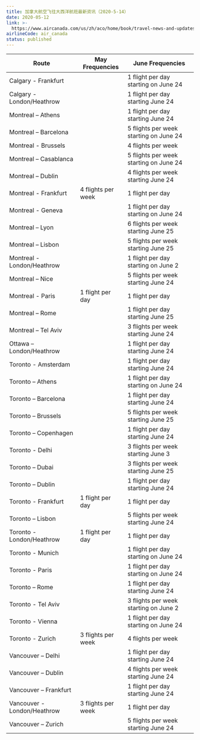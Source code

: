 ```yaml
---
title: 加拿大航空飞往大西洋航班最新资讯（2020-5-14）
date: 2020-05-12
link: >-
  https://www.aircanada.com/us/zh/aco/home/book/travel-news-and-updates/2020/china-travel.html#/atlantic-2
airlineCode: air_canada
status: published
---
```

Route |  May Frequencies | June Frequencies  
---|---|---  
Calgary - Frankfurt |  | 1 flight per day starting on June 24  
Calgary - London/Heathrow |  | 1 flight per day starting June 24  
Montreal – Athens |  | 1 flight per day starting June 24  
Montreal – Barcelona |  | 5 flights per week starting on June 24  
Montreal - Brussels |  | 4 flights per week  
Montreal – Casablanca |  | 5 flights per week starting on June 24  
Montreal – Dublin |  | 4 flights per week starting June 24  
Montreal - Frankfurt | 4 flights per week | 1 flight per day  
Montreal - Geneva |  | 1 flight per day starting on June 24  
Montreal – Lyon |  | 6 flights per week starting June 25  
Montreal – Lisbon  |  | 5 flights per week starting June 25  
Montreal - London/Heathrow |  | 1 flight per day starting on June 2  
Montreal – Nice |  | 5 flights per week starting June 24  
Montreal - Paris | 1 flight per day | 1 flight per day  
Montreal – Rome |  | 1 flight per day starting June 25  
Montreal – Tel Aviv |  | 3 flights per week starting June 24  
Ottawa – London/Heathrow |  | 1 flight per day starting June 24  
Toronto - Amsterdam |  | 1 flight per day starting June 24  
Toronto – Athens |  | 1 flight per day starting on June 24  
Toronto – Barcelona |  | 1 flight per day starting June 24  
Toronto – Brussels |  | 5 flights per week starting June 25  
Toronto – Copenhagen |  | 1 flight per day starting June 24  
Toronto - Delhi |  | 3 flights per week starting June 3  
Toronto – Dubai  |  | 3 flights per week starting June 25  
Toronto – Dublin |  | 1 flight per day starting June 24  
Toronto - Frankfurt | 1 flight per day | 1 flight per day  
Toronto – Lisbon |  | 5 flights per week starting June 24  
Toronto - London/Heathrow | 1 flight per day | 1 flight per day  
Toronto - Munich |  | 1 flight per day starting on June 24  
Toronto - Paris |  | 1 flight per day starting on June 24  
Toronto – Rome  |  | 1 flight per day starting June 24  
Toronto - Tel Aviv |  | 3 flights per week starting on June 2  
Toronto - Vienna |  | 1 flight per day starting on June 24  
Toronto - Zurich | 3 flights per week | 4 flights per week  
Vancouver – Delhi |  | 1 flight per day starting June 24  
Vancouver – Dublin |  | 4 flights per week starting June 24  
Vancouver – Frankfurt |  | 1 flight per day starting June 24  
Vancouver - London/Heathrow | 3 flights per week | 1 flight per day  
Vancouver – Zurich |  | 5 flights per week starting June 24
